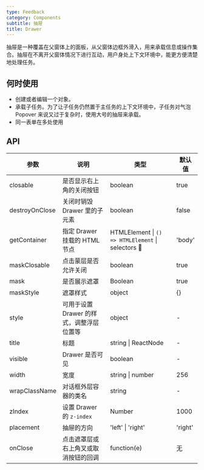 ```yaml
---
type: Feedback
category: Components
subtitle: 抽屉
title: Drawer
---
```


抽屉是一种覆盖在父窗体上的面板，从父窗体边框外滑入，用来承载信息或操作集合。抽屉在不离开父窗体情况下进行互动，用户身处上下文环境中，能更方便清楚地处理任务。

## 何时使用

* 创建或者编辑一个对象。
* 承载子任务。为了让子任务仍然置于主任务的上下文环境中，子任务对气泡 Popover 来说又过于复杂时，使用大号的抽屉来承载。
* 同一表单在多处使用


## API

| 参数 | 说明 | 类型 | 默认值 |
| --- | --- | --- | --- |
| closable | 是否显示右上角的关闭按钮 | boolean | true |
| destroyOnClose | 关闭时销毁 Drawer 里的子元素 | boolean | false |
| getContainer | 指定 Drawer 挂载的 HTML 节点 | HTMLElement \| `() => HTMLElement` \| selectors  | 'body' |
| maskClosable | 点击蒙层是否允许关闭 | boolean | true |
| mask | 是否展示遮罩 | Boolean | true |
| maskStyle | 遮罩样式 | object | {} |
| style | 可用于设置 Drawer 的样式，调整浮层位置等 | object | - |
| title | 标题 | string \| ReactNode | - |
| visible | Drawer 是否可见 | boolean | - |
| width | 宽度 | string \| number | 256 |
| wrapClassName | 对话框外层容器的类名 | string | - |
| zIndex | 设置 Drawer 的 `z-index` | Number | 1000 |
| placement | 抽屉的方向 | 'left' \| 'right' | 'right'
| onClose | 点击遮罩层或右上角叉或取消按钮的回调 | function(e) | 无 |
